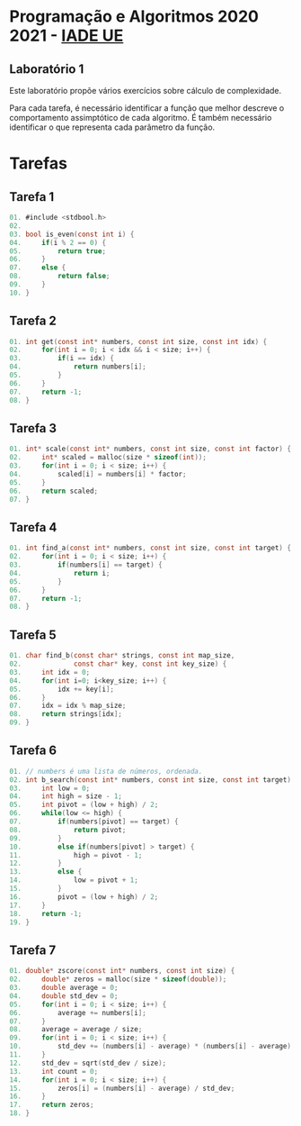 # Programação e Algoritmos 2020 2021 - [IADE UE](https://www.iade.europeia.pt/)

## Laboratório 1

Este laboratório propõe vários exercícios sobre cálculo de complexidade.

Para cada tarefa, é necessário identificar a função que melhor descreve o comportamento assimptótico de cada algoritmo. É também necessário identificar o que representa cada parâmetro da função.

# Tarefas

## Tarefa 1

```C
01. #include <stdbool.h> 
02. 
03. bool is_even(const int i) {
04.     if(i % 2 == 0) {
05.         return true;
06.     }
07.     else {
08.         return false;
09.     }
10. }
```

## Tarefa 2

```C
01. int get(const int* numbers, const int size, const int idx) {
02.     for(int i = 0; i < idx && i < size; i++) {
03.         if(i == idx) {
04.             return numbers[i];
05.         }
06.     }
07.     return -1;
08. }
```

## Tarefa 3

```C
01. int* scale(const int* numbers, const int size, const int factor) {
02.     int* scaled = malloc(size * sizeof(int));
03.     for(int i = 0; i < size; i++) {
04.         scaled[i] = numbers[i] * factor;
05.     }
06.     return scaled;
07. }
```

## Tarefa 4

```C
01. int find_a(const int* numbers, const int size, const int target) {
02.     for(int i = 0; i < size; i++) {
03.         if(numbers[i] == target) {
04.             return i;
05.         }
06.     }
07.     return -1;
08. }
```

## Tarefa 5

```C
01. char find_b(const char* strings, const int map_size, 
02.             const char* key, const int key_size) {
03.     int idx = 0;
04.     for(int i=0; i<key_size; i++) {
05.         idx += key[i];
06.     }
07.     idx = idx % map_size;
08.     return strings[idx];
09. }
```

## Tarefa 6

```C
01. // numbers é uma lista de números, ordenada.
02. int b_search(const int* numbers, const int size, const int target) {
03.     int low = 0;
04.     int high = size - 1;
05.     int pivot = (low + high) / 2;
06.     while(low <= high) {
07.         if(numbers[pivot] == target) {
08.             return pivot;
09.         }
10.         else if(numbers[pivot] > target) {
11.             high = pivot - 1;
12.         }
13.         else {
14.             low = pivot + 1;
15.         }
16.         pivot = (low + high) / 2;
17.     }
18.     return -1;
19. }
```

## Tarefa 7

```C
01. double* zscore(const int* numbers, const int size) {
02.     double* zeros = malloc(size * sizeof(double));
03.     double average = 0;
04.     double std_dev = 0;
05.     for(int i = 0; i < size; i++) {
06.         average += numbers[i];
07.     }
08.     average = average / size;
09.     for(int i = 0; i < size; i++) {
10.         std_dev += (numbers[i] - average) * (numbers[i] - average);
11.     }
12.     std_dev = sqrt(std_dev / size);
13.     int count = 0;
14.     for(int i = 0; i < size; i++) {
15.         zeros[i] = (numbers[i] - average) / std_dev;
16.     }
17.     return zeros;
18. }
```
